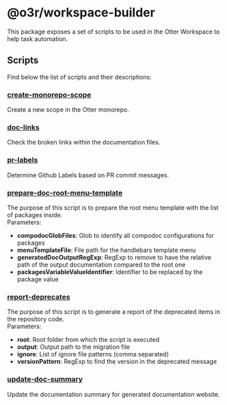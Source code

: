 # @o3r/workspace-builder

This package exposes a set of scripts to be used in the Otter Workspace to help task automation.

## Scripts

Find below the list of scripts and their descriptions:

### [create-monorepo-scope](./scripts/create-monorepo-scope.mjs)

Create a new scope in the Otter monorepo.

### [doc-links](./scripts/doc-links.mjs)

Check the broken links within the documentation files.

### [pr-labels](./scripts/pr-labels.mjs)

Determine Github Labels based on PR commit messages.

### [prepare-doc-root-menu-template](./scripts/prepare-doc-root-menu-template.mjs)

The purpose of this script is to prepare the root menu template with the list of packages inside.\
Parameters:

* **compodocGlobFiles**: Glob to identify all compodoc configurations for packages
* **menuTemplateFile**: File path for the handlebars template menu
* **generatedDocOutputRegExp**: RegExp to remove to have the relative path of the output documentation compared to the root one
* **packagesVariableValueIdentifier**: Identifier to be replaced by the package value

### [report-deprecates](./scripts/report-deprecates.mjs)

The purpose of this script is to generate a report of the deprecated items in the repository code.\
Parameters:

* **root**: Root folder from which the script is executed
* **output**: Output path to the migration file
* **ignore**: List of ignore file patterns (comma separated)
* **versionPattern**: RegExp to find the version in the deprecated message

### [update-doc-summary](./scripts/update-doc-summary.mjs)

Update the documentation summary for generated documentation website.
